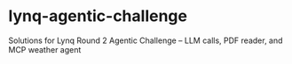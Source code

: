 # lynq-agentic-challenge
Solutions for Lynq Round 2 Agentic Challenge – LLM calls, PDF reader, and MCP weather agent
